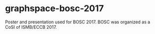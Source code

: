 # graphspace-bosc-2017
Poster and presentation used for BOSC 2017. BOSC was organized as a CoSI of ISMB/ECCB 2017.
